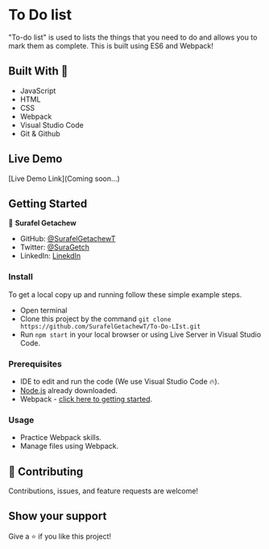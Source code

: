 # To Do list

"To-do list" is used to lists the things that you need to do and allows you to mark them as complete.
This is built using ES6 and Webpack!

## Built With 🔨

- JavaScript
- HTML
- CSS
- Webpack
- Visual Studio Code
- Git & Github

## Live Demo

[Live Demo Link](Coming soon...)

## Getting Started

👤 **Surafel Getachew**

- GitHub: [@SurafelGetachewT](https://github.com/SurafelGetachewT)
- Twitter: [@SuraGetch](https://twitter.com/SuraGetch)
- LinkedIn: [LinekdIn](https://www.linkedin.com/in/surafel-getachew-80155b187/)

### Install

To get a local copy up and running follow these simple example steps.

- Open terminal
- Clone this project by the command `git clone https://github.com/SurafelGetachewT/To-Do-LIst.git`
- Run `npm start` in your local browser or using Live Server in Visual Studio Code.

### Prerequisites

- IDE to edit and run the code (We use Visual Studio Code 🔥).
- [Node.js](https://nodejs.org/en/download/) already downloaded.
- Webpack - [click here to getting started](https://webpack.js.org/guides/getting-started/).

### Usage

- Practice Webpack skills.
- Manage files using Webpack.

## 🤝 Contributing

Contributions, issues, and feature requests are welcome!

## Show your support

Give a ⭐️ if you like this project!
